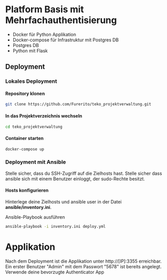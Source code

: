 # Platform Basis mit Mehrfachauthentisierung

- Docker für Python Applikation  
- Docker-compose für Infrastruktur mit Postgres DB  
- Postgres DB  
- Python mit Flask  

## Deployment

### Lokales Deployment

#### Repository klonen
```bash
git clone https://github.com/Furerito/teko_projektverwaltung.git
```
#### In das Projektverzeichnis wechseln
```bash
cd teko_projektverwaltung
```
#### Container starten
```bash
docker-compose up
```
### Deployment mit Ansible

Stelle sicher, dass du SSH-Zugriff auf die Zielhosts hast. 
Stelle sicher dass ansible sich mit einem Benutzer einloggt, der sudo-Rechte besitzt.

#### Hosts konfigurieren
Hinterlege deine Zielhosts und ansible user in der Datei **ansible/inventory.ini**.

Ansible-Playbook ausführen
```bash
ansible-playbook -i inventory.ini deploy.yml
```

# Applikation
Nach dem Deployment ist die Applikation unter http://[IP]:3355 erreichbar.
Ein erster Benutzer "Admin" mit dem Passwort "5678" ist bereits angelegt.
Verwende deine bevorzugte Authenticator App
